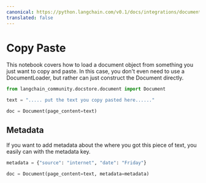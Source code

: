```yaml
---
canonical: https://python.langchain.com/v0.1/docs/integrations/document_loaders/copypaste
translated: false
---
```


# Copy Paste

This notebook covers how to load a document object from something you just want to copy and paste. In this case, you don't even need to use a DocumentLoader, but rather can just construct the Document directly.

```python
from langchain_community.docstore.document import Document
```

```python
text = "..... put the text you copy pasted here......"
```

```python
doc = Document(page_content=text)
```

## Metadata

If you want to add metadata about the where you got this piece of text, you easily can with the metadata key.

```python
metadata = {"source": "internet", "date": "Friday"}
```

```python
doc = Document(page_content=text, metadata=metadata)
```